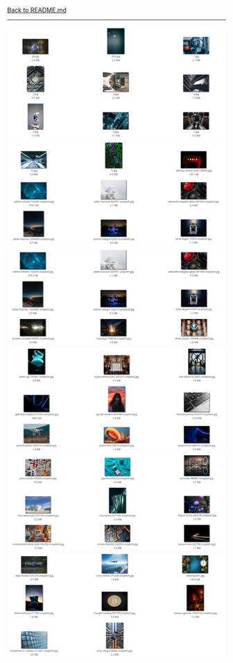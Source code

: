 [Back to README.md](../README.md)

---


![](2018-09-23-16-21-05.png)
![](2018-09-23-16-21-28.png)
![](2018-09-23-16-21-47.png)
![](2018-09-23-16-22-00.png)
![](2018-09-23-16-22-22.png)
![](2018-09-23-16-23-00.png)